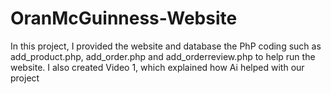 # OranMcGuinness-Website
In this project, I provided the website and database the PhP coding such as add_product.php, add_order.php and add_orderreview.php to help run the website. I also created Video 1, which explained how Ai helped with our project
